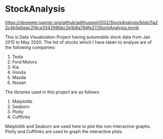 # StockAnalysis

https://nbviewer.jupyter.org/github/adilhussein1202/StockAnalysis/blob/5a22c4b5e0eac2f4ce334298bbc2e1b8a79dfe27/StockAnalysis.ipynb

This is Data Visualization Project having automobile stock data from Jan 2015 to May 2020.
The list of stocks which I have taken to analyse are of the following companies:
1. Tesla
2. Ford Motors
3. Kia
4. Honda
5. Mazda
6. Nissan

The libraries used in this project are as follows:
1. Matplotlib
2. Seaborn
3. Plotly
4. Cufflinks

Matplotlib and Seaborn are used here to plot the non-interactive graphs.
Plotly and Cufflinks are used to graph the interactive plots.
